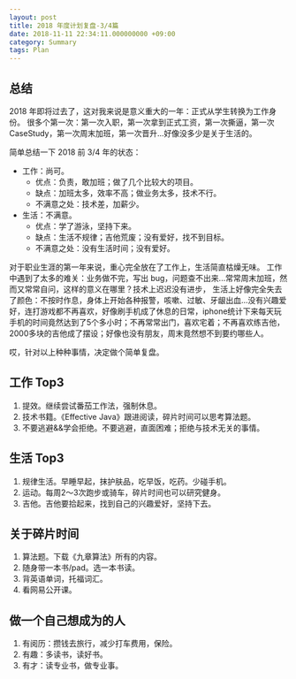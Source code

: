 ```yaml
---
layout: post
title: 2018 年度计划复盘-3/4篇
date: 2018-11-11 22:34:11.000000000 +09:00
category: Summary
tags: Plan
---
```

## 总结
2018 年即将过去了，这对我来说是意义重大的一年：正式从学生转换为工作身份。
很多个第一次：第一次入职，第一次拿到正式工资，第一次撕逼，第一次 CaseStudy，第一次周末加班，第一次晋升...好像没多少是关于生活的。

简单总结一下 2018 前 3/4 年的状态：

- 工作：尚可。
  - 优点：负责，敢加班；做了几个比较大的项目。
  - 缺点：加班太多，效率不高；做业务太多，技术不行。
  - 不满意之处：技术差，加薪少。
- 生活：不满意。
  - 优点：学了游泳，坚持下来。
  - 缺点：生活不规律；吉他荒废；没有爱好，找不到目标。
  - 不满意之处：没有生活时间；没有爱好。

对于职业生涯的第一年来说，重心完全放在了工作上，生活简直枯燥无味。
工作中遇到了太多的难关：业务做不完，写出 bug，问题查不出来...常常周末加班，然而又常常自问，这样的意义在哪里？技术上迟迟没有进步，
生活上好像完全失去了颜色：不按时作息，身体上开始各种报警，咳嗽、过敏、牙龈出血...没有兴趣爱好，连打游戏都不再喜欢，好像刷手机成了休息的日常，iphone统计下来每天玩手机的时间竟然达到了5个多小时；不再常常出门，喜欢宅着；不再喜欢练吉他，2000多块的吉他成了摆设；好像也没有朋友，周末竟然想不到要约哪些人。

哎，针对以上种种事情，决定做个简单复盘。

## 工作 Top3
1. 提效。继续尝试番茄工作法，强制休息。
2. 技术书籍。《Effective Java》跟进阅读，碎片时间可以思考算法题。
3. 不要逃避&&学会拒绝。不要逃避，直面困难；拒绝与技术无关的事情。

## 生活 Top3
1. 规律生活。早睡早起，抹护肤品，吃早饭，吃药。少碰手机。
2. 运动。每周2～3次跑步或骑车，碎片时间也可以研究健身。
3. 吉他。吉他要拾起来，找到自己的兴趣爱好，坚持下去。

## 关于碎片时间
1. 算法题。下载《九章算法》所有的内容。
2. 随身带一本书/pad。选一本书读。
3. 背英语单词，托福词汇。
4. 看网易公开课。

## 做一个自己想成为的人
1. 有阅历：攒钱去旅行，减少打车费用，保险。
2. 有趣：多读书，读好书。
3. 有才：读专业书，做专业事。 







